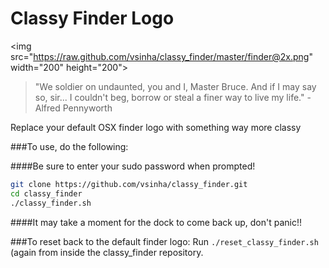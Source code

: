 # Classy Finder Logo

<img src="https://raw.github.com/vsinha/classy_finder/master/finder@2x.png" width="200" height="200"\>


> "We soldier on undaunted, you and I, Master Bruce. And if I may say so, sir... I couldn't beg, borrow or steal a finer way to live my life." - Alfred Pennyworth

Replace your default OSX finder logo with something way more classy

###To use, do the following:

####Be sure to enter your sudo password when prompted!

```sh
git clone https://github.com/vsinha/classy_finder.git
cd classy_finder
./classy_finder.sh
```
####It may take a moment for the dock to come back up, don't panic!!

###To reset back to the default finder logo:
Run `./reset_classy_finder.sh` (again from inside the classy_finder repository.
